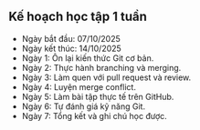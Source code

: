 ## Kế hoạch học tập 1 tuần

- Ngày bắt đầu: 07/10/2025
- Ngày kết thúc: 14/10/2025
- Ngày 1: Ôn lại kiến thức Git cơ bản.
- Ngày 2: Thực hành branching và merging.
- Ngày 3: Làm quen với pull request và review.
- Ngày 4: Luyện merge conflict.
- Ngày 5: Làm bài tập thực tế trên GitHub.
- Ngày 6: Tự đánh giá kỹ năng Git.
- Ngày 7: Tổng kết và ghi chú học được.


